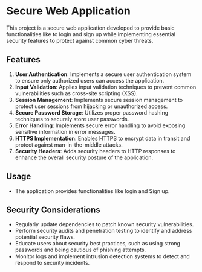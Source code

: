# Secure Web Application

This project is a secure web application developed to provide basic functionalities like to login and sign up while implementing essential security features to protect against common cyber threats.

## Features

1. **User Authentication**: Implements a secure user authentication system to ensure only authorized users can access the application.
2. **Input Validation**: Applies input validation techniques to prevent common vulnerabilities such as cross-site scripting (XSS).
3. **Session Management**: Implements secure session management to protect user sessions from hijacking or unauthorized access.
4. **Secure Password Storage**: Utilizes proper password hashing techniques to securely store user passwords.
5. **Error Handling**: Implements secure error handling to avoid exposing sensitive information in error messages.
6. **HTTPS Implementation**: Enables HTTPS to encrypt data in transit and protect against man-in-the-middle attacks.
7. **Security Headers**: Adds security headers to HTTP responses to enhance the overall security posture of the application.

## Usage

- The application provides functionalities like login and Sign up.

## Security Considerations

- Regularly update dependencies to patch known security vulnerabilities.
- Perform security audits and penetration testing to identify and address potential security flaws.
- Educate users about security best practices, such as using strong passwords and being cautious of phishing attempts.
- Monitor logs and implement intrusion detection systems to detect and respond to security incidents.


